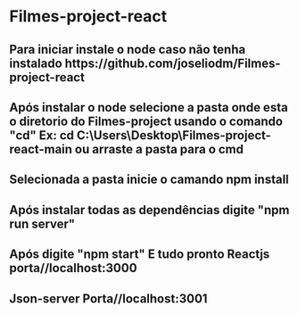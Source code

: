 # Filmes-project-react

<h2>Para iniciar instale o node caso não tenha instalado https://github.com/joseliodm/Filmes-project-react</h2>
<h2>Após instalar o node selecione a pasta onde esta o diretorio do Filmes-project usando o comando "cd" Ex: cd C:\Users\Desktop\Filmes-project-react-main ou arraste a pasta para o cmd</h2>
<h2>Selecionada a pasta inicie o camando npm install</h2>
<h2>Após instalar todas as dependências digite "npm run server"<h2>
<h2>Após digite "npm start" E tudo pronto Reactjs porta//localhost:3000</h2>
<h2>Json-server Porta//localhost:3001</h2>
